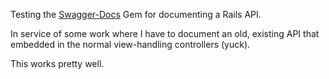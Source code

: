 Testing the [Swagger-Docs](https://github.com/richhollis/swagger-docs)
Gem for documenting a Rails API.

In service of some work where I have to document an old, existing API
that embedded in the normal view-handling controllers (yuck).

This works pretty well.
